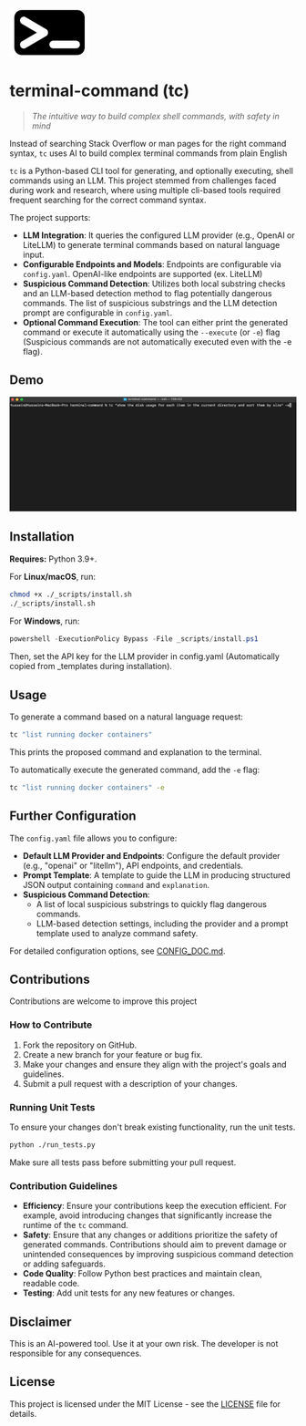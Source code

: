 <img src="./_assets/icon.png" alt="tc logo" width="140"> 

# terminal-command (tc)

> _The intuitive way to build complex shell commands, with safety in mind_

Instead of searching Stack Overflow or man pages for the right command syntax, `tc` uses AI to build complex terminal commands from plain English

`tc` is a Python-based CLI tool for generating, and optionally executing, shell commands using an LLM. This project stemmed from challenges faced during work and research, where using multiple cli-based tools required frequent searching for the correct command syntax.

The project supports:

- **LLM Integration**: It queries the configured LLM provider (e.g., OpenAI or LiteLLM) to generate terminal commands based on natural language input.
- **Configurable Endpoints and Models**: Endpoints are configurable via `config.yaml`. OpenAI-like endpoints are supported (ex. LiteLLM)
- **Suspicious Command Detection**: Utilizes both local substring checks and an LLM-based detection method to flag potentially dangerous commands. The list of suspicious substrings and the LLM detection prompt are configurable in `config.yaml`.
- **Optional Command Execution**: The tool can either print the generated command or execute it automatically using the `--execute` (or `-e`) flag (Suspicious commands are not automatically executed even with the -e flag).

## Demo

<img src="./_assets/example.gif" alt="tc command demonstration" width="1080"> 

## Installation

**Requires:** Python 3.9+.

For **Linux/macOS**, run:
```bash
chmod +x ./_scripts/install.sh
./_scripts/install.sh
```

For **Windows**, run:
```powershell
powershell -ExecutionPolicy Bypass -File _scripts/install.ps1
```

Then, set the API key for the LLM provider in config.yaml (Automatically copied from _templates during installation). 

## Usage

To generate a command based on a natural language request:
```bash
tc "list running docker containers"
```
This prints the proposed command and explanation to the terminal.

To automatically execute the generated command, add the `-e` flag:
```bash
tc "list running docker containers" -e
```

## Further Configuration

The `config.yaml` file allows you to configure:
- **Default LLM Provider and Endpoints**: Configure the default provider (e.g., "openai" or "litellm"), API endpoints, and credentials.
- **Prompt Template**: A template to guide the LLM in producing structured JSON output containing `command` and `explanation`.
- **Suspicious Command Detection**: 
  - A list of local suspicious substrings to quickly flag dangerous commands.
  - LLM-based detection settings, including the provider and a prompt template used to analyze command safety.

For detailed configuration options, see [CONFIG_DOC.md](_docs/CONFIG_DOC.md).

## Contributions

Contributions are welcome to improve this project

### How to Contribute
1. Fork the repository on GitHub.
2. Create a new branch for your feature or bug fix.
3. Make your changes and ensure they align with the project's goals and guidelines.
4. Submit a pull request with a description of your changes.

### Running Unit Tests
To ensure your changes don't break existing functionality, run the unit tests.

```bash
python ./run_tests.py
```

Make sure all tests pass before submitting your pull request.

### Contribution Guidelines
- **Efficiency**: Ensure your contributions keep the execution efficient. For example, avoid introducing changes that significantly increase the runtime of the `tc` command.
- **Safety**: Ensure that any changes or additions prioritize the safety of generated commands. Contributions should aim to prevent damage or unintended consequences by improving suspicious command detection or adding safeguards.
- **Code Quality**: Follow Python best practices and maintain clean, readable code.
- **Testing**: Add unit tests for any new features or changes.

## Disclaimer

This is an AI-powered tool. Use it at your own risk. The developer is not responsible for any consequences.

## License

This project is licensed under the MIT License - see the [LICENSE](LICENSE) file for details.

